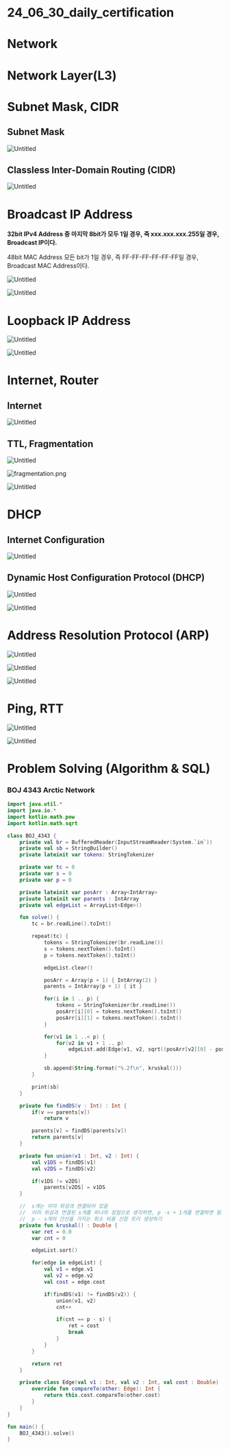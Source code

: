 # 24_06_30_daily_certification

# Network

# Network Layer(L3)

# Subnet Mask, CIDR

## Subnet Mask

![Untitled](Computer%20Science%200cbe1a4d2b0342d4a6f134ab5951701e/Network%20ebfd8b33cb7644568bfa788183d4bd66/Network%20Layer(L3)%20653ec6e197c24a2ea94dbe55b6ba109e/Untitled.png)

## Classless Inter-Domain Routing (CIDR)

![Untitled](Computer%20Science%200cbe1a4d2b0342d4a6f134ab5951701e/Network%20ebfd8b33cb7644568bfa788183d4bd66/Network%20Layer(L3)%20653ec6e197c24a2ea94dbe55b6ba109e/Untitled%201.png)

# Broadcast IP Address

**32bit IPv4 Address 중 마지막 8bit가 모두 1일 경우, 즉 xxx.xxx.xxx.255일 경우, Broadcast IP이다.**

48bit MAC Address 모든 bit가 1일 경우, 즉 FF-FF-FF-FF-FF-FF일 경우, Broadcast MAC Address이다.

![Untitled](Computer%20Science%200cbe1a4d2b0342d4a6f134ab5951701e/Network%20ebfd8b33cb7644568bfa788183d4bd66/Network%20Layer(L3)%20653ec6e197c24a2ea94dbe55b6ba109e/Untitled%202.png)

![Untitled](Computer%20Science%200cbe1a4d2b0342d4a6f134ab5951701e/Network%20ebfd8b33cb7644568bfa788183d4bd66/Network%20Layer(L3)%20653ec6e197c24a2ea94dbe55b6ba109e/Untitled%203.png)

# Loopback  IP Address

![Untitled](Computer%20Science%200cbe1a4d2b0342d4a6f134ab5951701e/Network%20ebfd8b33cb7644568bfa788183d4bd66/Network%20Layer(L3)%20653ec6e197c24a2ea94dbe55b6ba109e/Untitled%204.png)

![Untitled](Computer%20Science%200cbe1a4d2b0342d4a6f134ab5951701e/Network%20ebfd8b33cb7644568bfa788183d4bd66/Network%20Layer(L3)%20653ec6e197c24a2ea94dbe55b6ba109e/Untitled%205.png)

# Internet, Router

## Internet

![Untitled](Computer%20Science%200cbe1a4d2b0342d4a6f134ab5951701e/Network%20ebfd8b33cb7644568bfa788183d4bd66/Network%20Layer(L3)%20653ec6e197c24a2ea94dbe55b6ba109e/Untitled%206.png)

## TTL, Fragmentation

![Untitled](Computer%20Science%200cbe1a4d2b0342d4a6f134ab5951701e/Network%20ebfd8b33cb7644568bfa788183d4bd66/Network%20Layer(L3)%20653ec6e197c24a2ea94dbe55b6ba109e/Untitled%207.png)

![fragmentation.png](Computer%20Science%200cbe1a4d2b0342d4a6f134ab5951701e/Network%20ebfd8b33cb7644568bfa788183d4bd66/Network%20Layer(L3)%20653ec6e197c24a2ea94dbe55b6ba109e/fragmentation.png)

![Untitled](Computer%20Science%200cbe1a4d2b0342d4a6f134ab5951701e/Network%20ebfd8b33cb7644568bfa788183d4bd66/Network%20Layer(L3)%20653ec6e197c24a2ea94dbe55b6ba109e/Untitled%208.png)

# DHCP

## Internet Configuration

![Untitled](Computer%20Science%200cbe1a4d2b0342d4a6f134ab5951701e/Network%20ebfd8b33cb7644568bfa788183d4bd66/Network%20Layer(L3)%20653ec6e197c24a2ea94dbe55b6ba109e/Untitled%209.png)

## Dynamic Host Configuration Protocol (DHCP)

![Untitled](Computer%20Science%200cbe1a4d2b0342d4a6f134ab5951701e/Network%20ebfd8b33cb7644568bfa788183d4bd66/Network%20Layer(L3)%20653ec6e197c24a2ea94dbe55b6ba109e/Untitled%2010.png)

![Untitled](Computer%20Science%200cbe1a4d2b0342d4a6f134ab5951701e/Network%20ebfd8b33cb7644568bfa788183d4bd66/Network%20Layer(L3)%20653ec6e197c24a2ea94dbe55b6ba109e/Untitled%2011.png)

# Address Resolution Protocol (ARP)

![Untitled](Computer%20Science%200cbe1a4d2b0342d4a6f134ab5951701e/Network%20ebfd8b33cb7644568bfa788183d4bd66/Network%20Layer(L3)%20653ec6e197c24a2ea94dbe55b6ba109e/Untitled%2012.png)

![Untitled](Computer%20Science%200cbe1a4d2b0342d4a6f134ab5951701e/Network%20ebfd8b33cb7644568bfa788183d4bd66/Network%20Layer(L3)%20653ec6e197c24a2ea94dbe55b6ba109e/Untitled%2013.png)

![Untitled](Computer%20Science%200cbe1a4d2b0342d4a6f134ab5951701e/Network%20ebfd8b33cb7644568bfa788183d4bd66/Network%20Layer(L3)%20653ec6e197c24a2ea94dbe55b6ba109e/Untitled%2014.png)

# Ping, RTT

![Untitled](Computer%20Science%200cbe1a4d2b0342d4a6f134ab5951701e/Network%20ebfd8b33cb7644568bfa788183d4bd66/Network%20Layer(L3)%20653ec6e197c24a2ea94dbe55b6ba109e/Untitled%2015.png)

![Untitled](Computer%20Science%200cbe1a4d2b0342d4a6f134ab5951701e/Network%20ebfd8b33cb7644568bfa788183d4bd66/Network%20Layer(L3)%20653ec6e197c24a2ea94dbe55b6ba109e/Untitled%2016.png)

# Problem Solving (Algorithm & SQL)

### BOJ 4343 **Arctic Network**

[](https://www.acmicpc.net/problem/4343)

```kotlin
import java.util.*
import java.io.*
import kotlin.math.pow
import kotlin.math.sqrt

class BOJ_4343 {
    private val br = BufferedReader(InputStreamReader(System.`in`))
    private val sb = StringBuilder()
    private lateinit var tokens: StringTokenizer

    private var tc = 0
    private var s = 0
    private var p = 0

    private lateinit var posArr : Array<IntArray>
    private lateinit var parents : IntArray
    private val edgeList = ArrayList<Edge>()

    fun solve() {
        tc = br.readLine().toInt()

        repeat(tc) {
            tokens = StringTokenizer(br.readLine())
            s = tokens.nextToken().toInt()
            p = tokens.nextToken().toInt()

            edgeList.clear()

            posArr = Array(p + 1) { IntArray(2) }
            parents = IntArray(p + 1) { it }

            for(i in 1 .. p) {
                tokens = StringTokenizer(br.readLine())
                posArr[i][0] = tokens.nextToken().toInt()
                posArr[i][1] = tokens.nextToken().toInt()
            }

            for(v1 in 1 ..< p) {
                for(v2 in v1 + 1 .. p)
                    edgeList.add(Edge(v1, v2, sqrt((posArr[v2][0] - posArr[v1][0]).toDouble().pow(2) + (posArr[v2][1] - posArr[v1][1]).toDouble().pow(2))))
            }

            sb.append(String.format("%.2f\n", kruskal()))
        }

        print(sb)
    }

    private fun findDS(v : Int) : Int {
        if(v == parents[v])
            return v

        parents[v] = findDS(parents[v])
        return parents[v]
    }

    private fun union(v1 : Int, v2 : Int) {
        val v1DS = findDS(v1)
        val v2DS = findDS(v2)

        if(v1DS != v2DS)
            parents[v2DS] = v1DS
    }

    //  s개는 이미 위성과 연결되어 있음
    //  이미 위성과 연결된 s개를 하나의 정점으로 생각하면, p -s + 1개를 연결하면 됨
    //  p - s개의 간선을 가지는 최소 비용 신장 트리 생성하기
    private fun kruskal() : Double {
        var ret = 0.0
        var cnt = 0

        edgeList.sort()

        for(edge in edgeList) {
            val v1 = edge.v1
            val v2 = edge.v2
            val cost = edge.cost

            if(findDS(v1) != findDS(v2)) {
                union(v1, v2)
                cnt++

                if(cnt == p - s) {
                    ret = cost
                    break
                }
            }
        }

        return ret
    }

    private class Edge(val v1 : Int, val v2 : Int, val cost : Double) : Comparable<Edge> {
        override fun compareTo(other: Edge): Int {
            return this.cost.compareTo(other.cost)
        }
    }
}

fun main() {
    BOJ_4343().solve()
}
```